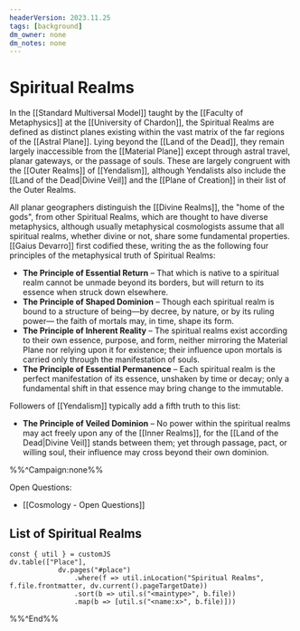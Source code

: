 ```yaml
---
headerVersion: 2023.11.25
tags: [background]
dm_owner: none
dm_notes: none
---
```

# Spiritual Realms

In the [[Standard Multiversal Model]] taught by the [[Faculty of Metaphysics]] at the [[University of Chardon]], the Spiritual Realms are defined as distinct planes existing within the vast matrix of the far regions of the [[Astral Plane]].  Lying beyond the [[Land of the Dead]], they remain largely inaccessible from the [[Material Plane]] except through astral travel, planar gateways, or the passage of souls. These are largely congruent with the [[Outer Realms]] of [[Yendalism]], although Yendalists also include the [[Land of the Dead|Divine Veil]] and the [[Plane of Creation]] in their list of the Outer Realms. 

All planar geographers distinguish the [[Divine Realms]], the "home of the gods", from other Spiritual Realms, which are thought to have diverse metaphysics, although usually metaphysical cosmologists assume that all spiritual realms, whether divine or not, share some fundamental properties. [[Gaius Devarro]] first codified these, writing the as the following four principles of the metaphysical truth of Spiritual Realms:
- **The Principle of Essential Return** – That which is native to a spiritual realm cannot be unmade beyond its borders, but will return to its essence when struck down elsewhere.
- **The Principle of Shaped Dominion** – Though each spiritual realm is bound to a structure of being—by decree, by nature, or by its ruling power— the faith of mortals may, in time, shape its form.
- **The Principle of Inherent Reality** – The spiritual realms exist according to their own essence, purpose, and form, neither mirroring the Material Plane nor relying upon it for existence; their influence upon mortals is carried only through the manifestation of souls.
- **The Principle of Essential Permanence** – Each spiritual realm is the perfect manifestation of its essence, unshaken by time or decay; only a fundamental shift in that essence may bring change to the immutable.

Followers of [[Yendalism]] typically add a fifth truth to this list:
- **The Principle of Veiled Dominion** – No power within the spiritual realms may act freely upon any of the [[Inner Realms]], for the [[Land of the Dead|Divine Veil]] stands between them; yet through passage, pact, or willing soul, their influence may cross beyond their own dominion.

%%^Campaign:none%%

Open Questions:
- [[Cosmology - Open Questions]]

## List of Spiritual Realms

```dataviewjs
const { util } = customJS
dv.table(["Place"], 
			dv.pages("#place")
				.where(f => util.inLocation("Spiritual Realms", f.file.frontmatter, dv.current().pageTargetDate))
				.sort(b => util.s("<maintype>", b.file))
				.map(b => [util.s("<name:x>", b.file)]))
```

%%^End%%